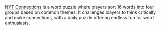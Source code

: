 <a href="https://nytconnections.cc/">NYT Connections</a> is a word puzzle where players sort 16 words into four groups based on common themes. It challenges players to think critically and make connections, with a daily puzzle offering endless fun for word enthusiasts.






